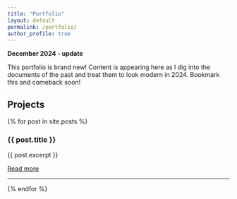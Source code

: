 ```yaml
---
title: "Portfolio"
layout: default
permalink: /portfolio/
author_profile: true
---
```


**December 2024 - update**

This portfolio is brand new! Content is appearing here as I dig into the documents of the past and treat them to look modern in 2024. Bookmark this and comeback soon!

## Projects

{% for post in site.posts %}
  <h3>{{ post.title }}</h3>
  <p>{{ post.excerpt }}</p>
  <a href="{{ post.url | relative_url }}">Read more</a>
  <hr>
{% endfor %}
